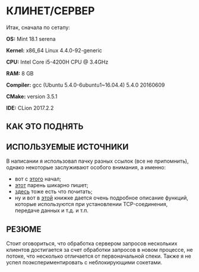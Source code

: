 # КЛИНЕТ/СЕРВЕР

Итак, сначала по сетапу:

**OS:** Mint 18.1 serena

**Kernel:** x86_64 Linux 4.4.0-92-generic

**CPU:** Intel Core i5-4200H CPU @ 3.4GHz

**RAM:** 8 GB

**Compiler:** gcc (Ubuntu 5.4.0-6ubuntu1~16.04.4) 5.4.0 20160609

**CMake:** version 3.5.1

**IDE:** CLion 2017.2.2

## КАК ЭТО ПОДНЯТЬ



## ИСПОЛЬЗУЕМЫЕ ИСТОЧНИКИ

В написании я использовал пачку разных 
ссылок (все не припомнить), однако некоторые заслуживают
особого внимания, а именно:
- вот с [этого](http://www.linuxhowtos.org/C_C++/socket.htm) начал;
- [этот](http://beej.us/guide/bgnet/output/html/multipage/index.html) парень шикарно пишет;
- [здесь](https://rsdn.org/article/unix/sockets.xml) тоже есть что почитать;
- ну и вот в
[этой](http://computersbooks.net/index.php?id1=4&category=language-programmer&author=sneyder-y&book=2002)
книжке дается очень подробное описание функций, которые используются при установлении TCP-соединения,
передаче данных и т.д. и т.п.

## РЕЗЮМЕ

Стоит оговориться, что обработка сервером запросов нескольких клиентов достигается
за счет обработки запросов в новом процессе, не потоке, что несколько отличается
от первоначальной спеки. Также я не успел поэкспериментировать с неблокирующими сокетами.